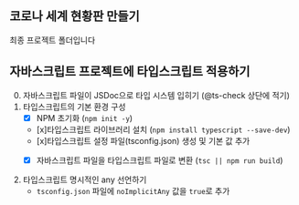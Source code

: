 ## 코로나 세계 현황판 만들기

최종 프로젝트 폴더입니다

## 자바스크립트 프로젝트에 타입스크립트 적용하기

0. 자바스크립트 파일이 JSDoc으로 타입 시스템 입히기 (@ts-check 상단에 적기)
1. 타입스크립트의 기본 환경 구성
    - [x] NPM 초기화 (```npm init -y```)
    - [x]타입스크립트 라이브러리 설치 (```npm install typescript --save-dev```)
    - [x]타입스크립트 설정 파일(tsconfig.json) 생성 및 기본 값 추가
    - [x] 자바스크립트 파일을 타입스크립트 파일로 변환 (```tsc || npm run build```)


2. 타입스크립트 명시적인 any 선언하기
    - `tsconfig.json` 파일에 `noImplicitAny` 값을 `true`로 추가